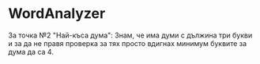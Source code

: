 # WordAnalyzer
За точка №2 "Най-къса дума":
Знам, че има думи с дължина три букви и за да не правя проверка за тях просто вдигнах минимум буквите за дума да са 4.
